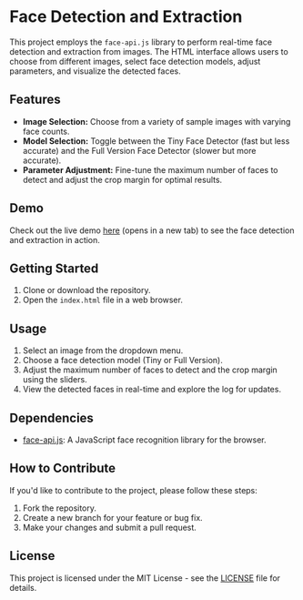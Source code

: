 # Face Detection and Extraction

This project employs the `face-api.js` library to perform real-time face detection and extraction from images. The HTML interface allows users to choose from different images, select face detection models, adjust parameters, and visualize the detected faces.

## Features

- **Image Selection:** Choose from a variety of sample images with varying face counts.
- **Model Selection:** Toggle between the Tiny Face Detector (fast but less accurate) and the Full Version Face Detector (slower but more accurate).
- **Parameter Adjustment:** Fine-tune the maximum number of faces to detect and adjust the crop margin for optimal results.

## Demo

Check out the live demo [here](https://yeerock.000webhostapp.com/face-extractor/index.html) (opens in a new tab) to see the face detection and extraction in action.

## Getting Started

1. Clone or download the repository.
2. Open the `index.html` file in a web browser.

## Usage

1. Select an image from the dropdown menu.
2. Choose a face detection model (Tiny or Full Version).
3. Adjust the maximum number of faces to detect and the crop margin using the sliders.
4. View the detected faces in real-time and explore the log for updates.

## Dependencies

- [face-api.js](https://github.com/justadudewhohacks/face-api.js): A JavaScript face recognition library for the browser.

## How to Contribute

If you'd like to contribute to the project, please follow these steps:

1. Fork the repository.
2. Create a new branch for your feature or bug fix.
3. Make your changes and submit a pull request.

## License

This project is licensed under the MIT License - see the [LICENSE](LICENSE) file for details.
